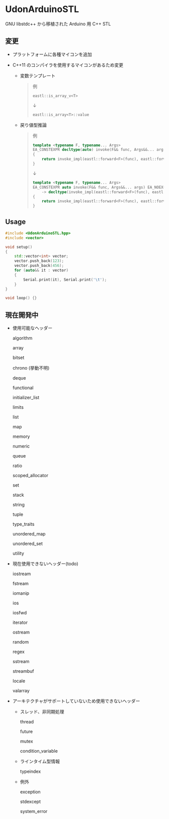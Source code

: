 # UdonArduinoSTL

GNU libstdc++ から移植された Arduino 用 C++ STL

## 変更

-   プラットフォームに各種マイコンを追加

-   C++11 のコンパイラを使用するマイコンがあるため変更

    -   変数テンプレート

        > 例
        >
        > ```cpp
        > eastl::is_array_v<T>
        > ```
        >
        > ↓
        >
        > ```cpp
        > eastl::is_array<T>::value
        > ```

    -   戻り値型推論

        > 例
        >
        > ```cpp
        > template <typename F, typename... Args>
        > EA_CONSTEXPR decltype(auto) invoke(F&& func, Args&&... args) EA_NOEXCEPT_IF(EA_NOEXCEPT_EXPR(invoke_impl(eastl::forward<F>(func), eastl::forward<Args>(args)...)))
        > {
        >     return invoke_impl(eastl::forward<F>(func), eastl::forward<Args>(args)...);
        > }
        > ```
        >
        > ↓
        >
        > ```cpp
        > template <typename F, typename... Args>
        > EA_CONSTEXPR auto invoke(F&& func, Args&&... args) EA_NOEXCEPT_IF(EA_NOEXCEPT_EXPR(invoke_impl(eastl::forward<F>(func), eastl::forward<Args>(args)...)))
        >     -> decltype(invoke_impl(eastl::forward<F>(func), eastl::forward<Args>(args)...))
        > {
        >     return invoke_impl(eastl::forward<F>(func), eastl::forward<Args>(args)...);
        > }
        > ```

## Usage

```cpp
#include <UdonArduinoSTL.hpp>
#include <vector>

void setup()
{
	std::vector<int> vector;
	vector.push_back(123);
	vector.push_back(456);
	for (auto&& it : vector)
	{
		Serial.print(it), Serial.print('\t');
	}
}

void loop() {}
```

## 現在開発中

-   使用可能なヘッダー

    algorithm

    array

    bitset

    chrono (挙動不明)

    deque

    functional

    initializer_list

    limits

    list

    map

    memory

    numeric

    queue

    ratio

    scoped_allocator

    set

    stack

    string

    tuple

    type_traits

    unordered_map

    unordered_set

    utility

-   現在使用できないヘッダー(todo)

    iostream

    fstream

    iomanip

    ios

    iosfwd

    iterator

    ostream

    random

    regex

    sstream

    streambuf

    locale

    valarray

-   アーキテクチャがサポートしていないため使用できないヘッダー

    -   スレッド、非同期処理

        thread

        future

        mutex

        condition_variable

    -   ラインタイム型情報

        typeindex

    -   例外

        exception

        stdexcept

        system_error
